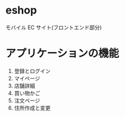 # eshop

モバイル EC サイト(フロントエンド部分)

# アプリケーションの機能

1.  登録とログイン
2.  マイページ
3.  店舗詳細
4.  買い物かご
5.  注文ページ
6.  住所作成と変更
